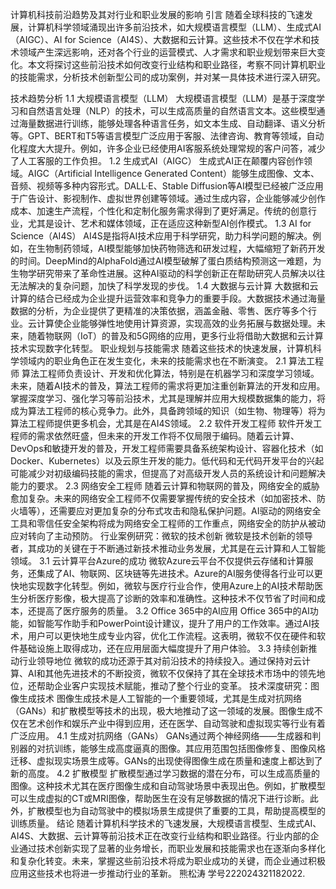 计算机科技前沿趋势及其对行业和职业发展的影响 
引言 随着全球科技的飞速发展，计算机科学领域涌现出许多前沿技术，如大规模语言模型（LLM）、生成式AI（AIGC）、AI for Science（AI4S）、大数据和云计算。这些技术不仅在学术和技术领域产生深远影响，还对各个行业的运营模式、人才需求和职业规划带来巨大变化。本文将探讨这些前沿技术如何改变行业结构和职业路径，考察不同计算机职业的技能需求，分析技术创新型公司的成功案例，并对某一具体技术进行深入研究。

技术趋势分析 
1.1 大规模语言模型（LLM） 大规模语言模型（LLM）是基于深度学习和自然语言处理（NLP）的技术，可以生成高质量的自然语言文本。这些模型通过海量数据进行训练，能够处理各种语言任务，如文本生成、自动翻译、语义分析等。GPT、BERT和T5等语言模型广泛应用于客服、法律咨询、教育等领域，自动化程度大大提升。例如，许多企业已经使用AI客服系统处理常规的客户问答，减少了人工客服的工作负担。 
1.2 生成式AI（AIGC） 生成式AI正在颠覆内容创作领域。AIGC（Artificial Intelligence Generated Content）能够生成图像、文本、音频、视频等多种内容形式。DALL·E、Stable Diffusion等AI模型已经被广泛应用于广告设计、影视制作、虚拟世界创建等领域。通过生成内容，企业能够减少创作成本、加速生产流程，个性化和定制化服务需求得到了更好满足。传统的创意行业，尤其是设计、艺术和媒体领域，正在适应这种新型AI创作模式。 
1.3 AI for Science（AI4S） AI4S是指将AI技术应用于科学研究，助力科学问题的解决。例如，在生物制药领域，AI模型能够加快药物筛选和研发过程，大幅缩短了新药开发的时间。DeepMind的AlphaFold通过AI模型破解了蛋白质结构预测这一难题，为生物学研究带来了革命性进展。这种AI驱动的科学创新正在帮助研究人员解决以往无法解决的复杂问题，加快了科学发现的步伐。 
1.4 大数据与云计算 大数据和云计算的结合已经成为企业提升运营效率和竞争力的重要手段。大数据技术通过海量数据的分析，为企业提供了更精准的决策依据，涵盖金融、零售、医疗等多个行业。云计算使企业能够弹性地使用计算资源，实现高效的业务拓展与数据处理。未来，随着物联网（IoT）的普及和5G网络的应用，更多行业将借助大数据和云计算技术实现数字化转型。
职业规划与技能需求 随着这些技术的快速发展，计算机科学领域内的职业角色正在发生变化，未来的技能需求也在不断演变。
2.1 算法工程师 算法工程师负责设计、开发和优化算法，特别是在机器学习和深度学习领域。未来，随着AI技术的普及，算法工程师的需求将更加注重创新算法的开发和应用。掌握深度学习、强化学习等前沿技术，尤其是理解并应用大规模数据集的能力，将成为算法工程师的核心竞争力。此外，具备跨领域的知识（如生物、物理等）将为算法工程师提供更多机会，尤其是在AI4S领域。 
2.2 软件开发工程师 软件开发工程师的需求依然旺盛，但未来的开发工作将不仅局限于编码。随着云计算、DevOps和敏捷开发的普及，开发工程师需要具备系统架构设计、容器化技术（如Docker、Kubernetes）以及云原生开发的能力。低代码和无代码开发平台的兴起可能减少对初级编码技能的需求，但提高了对高级开发人员的系统设计和问题解决能力的要求。 
2.3 网络安全工程师 随着云计算和物联网的普及，网络安全的威胁愈加复杂。未来的网络安全工程师不仅需要掌握传统的安全技术（如加密技术、防火墙等），还需要应对更加复杂的分布式攻击和隐私保护问题。AI驱动的网络安全工具和零信任安全架构将成为网络安全工程师的工作重点，网络安全的防护从被动应对转向了主动预防。
行业案例研究：微软的技术创新 微软是技术创新的领导者，其成功的关键在于不断通过新技术推动业务发展，尤其是在云计算和人工智能领域。
3.1 云计算平台Azure的成功 微软Azure云平台不仅提供云存储和计算服务，还集成了AI、物联网、区块链等先进技术。Azure的AI服务使得各行业可以更快地实现数字化转型。例如，微软与医疗行业合作，使用Azure上的AI技术帮助医生分析医疗影像，极大提高了诊断的效率和准确性。这种技术不仅节省了时间和成本，还提高了医疗服务的质量。
3.2 Office 365中的AI应用 Office 365中的AI功能，如智能写作助手和PowerPoint设计建议，提升了用户的工作效率。通过AI技术，用户可以更快地生成专业内容，优化工作流程。这表明，微软不仅在硬件和软件基础设施上取得成功，还在应用层面大幅度提升了用户体验。 
3.3 持续创新推动行业领导地位 微软的成功还源于其对前沿技术的持续投入。通过保持对云计算、AI和其他先进技术的不断投资，微软不仅保持了其在全球技术市场中的领先地位，还帮助企业客户实现技术赋能，推动了整个行业的变革。
技术深度研究：图像生成技术 图像生成技术是人工智能的一个重要领域，尤其是生成对抗网络（GANs）和扩散模型等技术的出现，极大地推动了这一领域的发展。图像生成不仅在艺术创作和娱乐产业中得到应用，还在医学、自动驾驶和虚拟现实等行业有着广泛应用。
4.1 生成对抗网络（GANs） GANs通过两个神经网络——生成器和判别器的对抗训练，能够生成高度逼真的图像。其应用范围包括图像修复、图像风格迁移、虚拟现实场景生成等。GANs的出现使得图像生成在质量和速度上都达到了新的高度。
4.2 扩散模型 扩散模型通过学习数据的潜在分布，可以生成高质量的图像。这种技术尤其在医疗图像生成和自动驾驶场景中表现出色。例如，扩散模型可以生成虚拟的CT或MRI图像，帮助医生在没有足够数据的情况下进行诊断。此外，扩散模型也为自动驾驶中的模拟场景生成提供了重要的工具，帮助提高模型的训练质量。 结论 随着计算机科学技术的飞速发展，大规模语言模型、生成式AI、AI4S、大数据、云计算等前沿技术正在改变行业结构和职业路径。行业内部的企业通过技术创新实现了显著的业务增长，而职业发展和技能需求也在逐渐向多样化和复杂化转变。未来，掌握这些前沿技术将成为职业成功的关键，而企业通过积极应用这些技术也将进一步推动行业的革新。
熊松涛 学号222024321182022.
